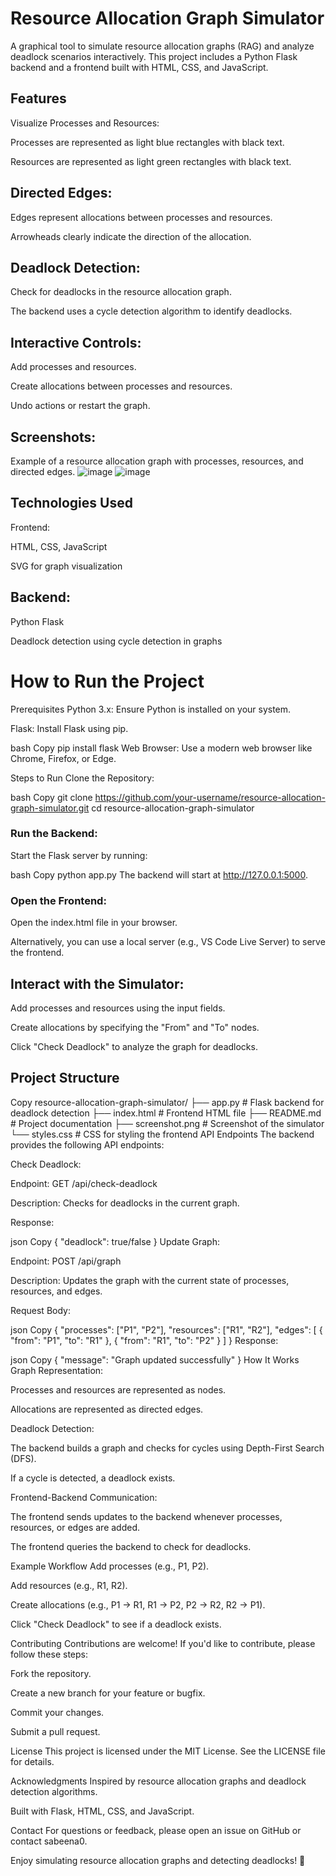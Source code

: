 # **Resource Allocation Graph Simulator**
A graphical tool to simulate resource allocation graphs (RAG) and analyze deadlock scenarios interactively. This project includes a Python Flask backend and a frontend built with HTML, CSS, and JavaScript.

## **Features**
Visualize Processes and Resources:

Processes are represented as light blue rectangles with black text.

Resources are represented as light green rectangles with black text.

## **Directed Edges:**

Edges represent allocations between processes and resources.

Arrowheads clearly indicate the direction of the allocation.

## **Deadlock Detection:**

Check for deadlocks in the resource allocation graph.

The backend uses a cycle detection algorithm to identify deadlocks.

## **Interactive Controls:**

Add processes and resources.

Create allocations between processes and resources.

Undo actions or restart the graph.

## **Screenshots:**
Example of a resource allocation graph with processes, resources, and directed edges.
![image](https://github.com/user-attachments/assets/41fc93a2-3e87-4458-98e7-aa670b4f8247)
![image](https://github.com/user-attachments/assets/f31ca845-737a-4029-8f49-86d30ff72c2b)


## **Technologies Used**
Frontend:

HTML, CSS, JavaScript

SVG for graph visualization

## **Backend:**

Python Flask

Deadlock detection using cycle detection in graphs

# **How to Run the Project**
Prerequisites
Python 3.x: Ensure Python is installed on your system.

Flask: Install Flask using pip.

bash
Copy
pip install flask
Web Browser: Use a modern web browser like Chrome, Firefox, or Edge.

Steps to Run
Clone the Repository:

bash
Copy
git clone https://github.com/your-username/resource-allocation-graph-simulator.git
cd resource-allocation-graph-simulator
### **Run the Backend:**

Start the Flask server by running:

bash
Copy
python app.py
The backend will start at http://127.0.0.1:5000.

### **Open the Frontend:**

Open the index.html file in your browser.

Alternatively, you can use a local server (e.g., VS Code Live Server) to serve the frontend.

## **Interact with the Simulator:**

Add processes and resources using the input fields.

Create allocations by specifying the "From" and "To" nodes.

Click "Check Deadlock" to analyze the graph for deadlocks.

## **Project Structure**
Copy
resource-allocation-graph-simulator/
├── app.py                  # Flask backend for deadlock detection
├── index.html              # Frontend HTML file
├── README.md               # Project documentation
├── screenshot.png          # Screenshot of the simulator
└── styles.css              # CSS for styling the frontend
API Endpoints
The backend provides the following API endpoints:

Check Deadlock:

Endpoint: GET /api/check-deadlock

Description: Checks for deadlocks in the current graph.

Response:

json
Copy
{
  "deadlock": true/false
}
Update Graph:

Endpoint: POST /api/graph

Description: Updates the graph with the current state of processes, resources, and edges.

Request Body:

json
Copy
{
  "processes": ["P1", "P2"],
  "resources": ["R1", "R2"],
  "edges": [
    { "from": "P1", "to": "R1" },
    { "from": "R1", "to": "P2" }
  ]
}
Response:

json
Copy
{
  "message": "Graph updated successfully"
}
How It Works
Graph Representation:

Processes and resources are represented as nodes.

Allocations are represented as directed edges.

Deadlock Detection:

The backend builds a graph and checks for cycles using Depth-First Search (DFS).

If a cycle is detected, a deadlock exists.

Frontend-Backend Communication:

The frontend sends updates to the backend whenever processes, resources, or edges are added.

The frontend queries the backend to check for deadlocks.

Example Workflow
Add processes (e.g., P1, P2).

Add resources (e.g., R1, R2).

Create allocations (e.g., P1 -> R1, R1 -> P2, P2 -> R2, R2 -> P1).

Click "Check Deadlock" to see if a deadlock exists.

Contributing
Contributions are welcome! If you'd like to contribute, please follow these steps:

Fork the repository.

Create a new branch for your feature or bugfix.

Commit your changes.

Submit a pull request.

License
This project is licensed under the MIT License. See the LICENSE file for details.

Acknowledgments
Inspired by resource allocation graphs and deadlock detection algorithms.

Built with Flask, HTML, CSS, and JavaScript.

Contact
For questions or feedback, please open an issue on GitHub or contact sabeena0.

Enjoy simulating resource allocation graphs and detecting deadlocks! 🚀
